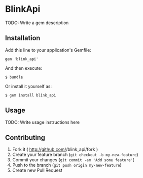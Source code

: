 # BlinkApi

TODO: Write a gem description

## Installation

Add this line to your application's Gemfile:

    gem 'blink_api'

And then execute:

    $ bundle

Or install it yourself as:

    $ gem install blink_api

## Usage

TODO: Write usage instructions here

## Contributing

1. Fork it ( http://github.com/<my-github-username>/blink_api/fork )
2. Create your feature branch (`git checkout -b my-new-feature`)
3. Commit your changes (`git commit -am 'Add some feature'`)
4. Push to the branch (`git push origin my-new-feature`)
5. Create new Pull Request
